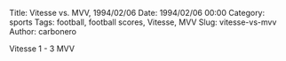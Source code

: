 Title: Vitesse vs. MVV, 1994/02/06
Date: 1994/02/06 00:00
Category: sports
Tags: football, football scores, Vitesse, MVV
Slug: vitesse-vs-mvv
Author: carbonero


Vitesse 1 - 3 MVV
